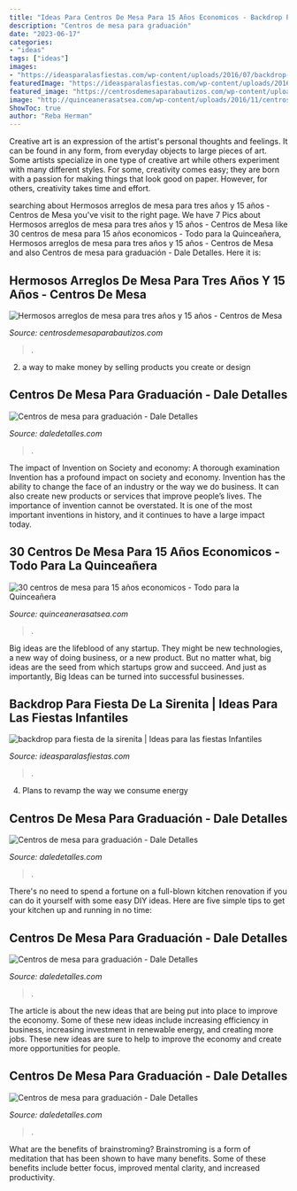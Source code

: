 ```yaml
---
title: "Ideas Para Centros De Mesa Para 15 Años Economicos - Backdrop Para Fiesta De La Sirenita"
description: "Centros de mesa para graduación"
date: "2023-06-17"
categories:
- "ideas"
tags: ["ideas"]
images:
- "https://ideasparalasfiestas.com/wp-content/uploads/2016/07/backdrop-para-fiesta-de-la-sirenita.jpg"
featuredImage: "https://ideasparalasfiestas.com/wp-content/uploads/2016/07/backdrop-para-fiesta-de-la-sirenita.jpg"
featured_image: "https://centrosdemesaparabautizos.com/wp-content/uploads/2018/12/arreglos-de-mesa-para-tres-años-niña.jpg"
image: "http://quinceanerasatsea.com/wp-content/uploads/2016/11/centros-de-mesa-para-15-años-economicos-11-333x500.jpg"
ShowToc: true
author: "Reba Herman"
---
```



Creative art is an expression of the artist's personal thoughts and feelings. It can be found in any form, from everyday objects to large pieces of art. Some artists specialize in one type of creative art while others experiment with many different styles. For some, creativity comes easy; they are born with a passion for making things that look good on paper. However, for others, creativity takes time and effort.

	

		
searching about Hermosos arreglos de mesa para tres años y 15 años - Centros de Mesa you've visit to the right page. We have 7 Pics about Hermosos arreglos de mesa para tres años y 15 años - Centros de Mesa like 30 centros de mesa para 15 años economicos - Todo para la Quinceañera, Hermosos arreglos de mesa para tres años y 15 años - Centros de Mesa and also Centros de mesa para graduación - Dale Detalles. Here it is:
		
    
## Hermosos Arreglos De Mesa Para Tres Años Y 15 Años - Centros De Mesa

<img loading=lazy src="https://centrosdemesaparabautizos.com/wp-content/uploads/2018/12/arreglos-de-mesa-para-tres-años-niña.jpg" onerror="this.onerror=null;this.src='https://tse4.mm.bing.net/th?id=OIP.ODaKdqrduXMIia4Ea0lkXQAAAA&amp;pid=15.1';" alt="Hermosos arreglos de mesa para tres años y 15 años - Centros de Mesa">

_Source: centrosdemesaparabautizos.com_

>. 

	

2. a way to make money by selling products you create or design

    
## Centros De Mesa Para Graduación - Dale Detalles

<img loading=lazy src="https://i1.wp.com/www.daledetalles.com/wp-content/uploads/2017/06/graduacion-centros-de-mesa13.jpg?resize=453%2C604" onerror="this.onerror=null;this.src='https://tse2.mm.bing.net/th?id=OIP.LkSo8pnWBvwPiOkTk9b39gAAAA&amp;pid=15.1';" alt="Centros de mesa para graduación - Dale Detalles">

_Source: daledetalles.com_

>. 

	

The impact of Invention on Society and economy: A thorough examination
Invention has a profound impact on society and economy. Invention has the ability to change the face of an industry or the way we do business. It can also create new products or services that improve people’s lives. The importance of invention cannot be overstated. It is one of the most important inventions in history, and it continues to have a large impact today.

    
## 30 Centros De Mesa Para 15 Años Economicos - Todo Para La Quinceañera

<img loading=lazy src="http://quinceanerasatsea.com/wp-content/uploads/2016/11/centros-de-mesa-para-15-años-economicos-11-333x500.jpg" onerror="this.onerror=null;this.src='https://tse4.mm.bing.net/th?id=OIP.0t9AetUsM5q5_pBZupQwegAAAA&amp;pid=15.1';" alt="30 centros de mesa para 15 años economicos - Todo para la Quinceañera">

_Source: quinceanerasatsea.com_

>. 

	

Big ideas are the lifeblood of any startup. They might be new technologies, a new way of doing business, or a new product. But no matter what, big ideas are the seed from which startups grow and succeed. And just as importantly, Big Ideas can be turned into successful businesses.

    
## Backdrop Para Fiesta De La Sirenita | Ideas Para Las Fiestas Infantiles

<img loading=lazy src="https://ideasparalasfiestas.com/wp-content/uploads/2016/07/backdrop-para-fiesta-de-la-sirenita.jpg" onerror="this.onerror=null;this.src='https://tse4.mm.bing.net/th?id=OIP.t-sSM1kCJUBmw6cWGKmS3wHaKA&amp;pid=15.1';" alt="backdrop para fiesta de la sirenita | Ideas para las fiestas Infantiles">

_Source: ideasparalasfiestas.com_

>. 

	

4. Plans to revamp the way we consume energy 

    
## Centros De Mesa Para Graduación - Dale Detalles

<img loading=lazy src="https://i0.wp.com/www.daledetalles.com/wp-content/uploads/2017/06/graduacion-centros-de-mesa18.jpg" onerror="this.onerror=null;this.src='https://tse4.mm.bing.net/th?id=OIP.P7MNAS0pciwQldUTzJVzDwHaJ3&amp;pid=15.1';" alt="Centros de mesa para graduación - Dale Detalles">

_Source: daledetalles.com_

>. 

	

There's no need to spend a fortune on a full-blown kitchen renovation if you can do it yourself with some easy DIY ideas. Here are five simple tips to get your kitchen up and running in no time: 

    
## Centros De Mesa Para Graduación - Dale Detalles

<img loading=lazy src="https://i0.wp.com/www.daledetalles.com/wp-content/uploads/2017/06/graduacion-centros-de-mesa12.jpg" onerror="this.onerror=null;this.src='https://tse4.mm.bing.net/th?id=OIP.V7C6dsQx2P7yC2pjv0n3AAHaJ3&amp;pid=15.1';" alt="Centros de mesa para graduación - Dale Detalles">

_Source: daledetalles.com_

>. 

	

The article is about the new ideas that are being put into place to improve the economy. Some of these new ideas include increasing efficiency in business, increasing investment in renewable energy, and creating more jobs. These new ideas are sure to help to improve the economy and create more opportunities for people.

    
## Centros De Mesa Para Graduación - Dale Detalles

<img loading=lazy src="https://i1.wp.com/www.daledetalles.com/wp-content/uploads/2017/06/graduacion-centros-de-mesa14-e1498066718544.jpg?resize=691%2C918" onerror="this.onerror=null;this.src='https://tse4.mm.bing.net/th?id=OIP.CZZgiEVXU3fM0GRHVXGrZwHaJ1&amp;pid=15.1';" alt="Centros de mesa para graduación - Dale Detalles">

_Source: daledetalles.com_

>. 

	

What are the benefits of brainstroming?
Brainstroming is a form of meditation that has been shown to have many benefits. Some of these benefits include better focus, improved mental clarity, and increased productivity.

